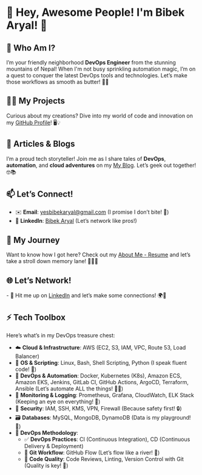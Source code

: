 <h1>🎊 Hey, Awesome People! I'm Bibek Aryal! 🚀</h1>
<h2>🌟 Who Am I?</h2>
<p>I’m your friendly neighborhood <strong>DevOps Engineer</strong> from the stunning mountains of Nepal! When I'm not busy sprinkling automation magic, I’m on a quest to conquer the latest DevOps tools and technologies. Let’s make those workflows as smooth as butter! 🧈✨</p>
<h2>👨‍💻 My Projects</h2>
<p>Curious about my creations? Dive into my world of code and innovation on my <a href="https://github.com/yesBibekaryal#">GitHub Profile</a>! 🖥️💡</p>
<h2>📝 Articles & Blogs</h2>
<p>I’m a proud tech storyteller! Join me as I share tales of <strong>DevOps</strong>, <strong>automation</strong>, and <strong>cloud adventures</strong> on my <a href="https://www.yesbibekaryal.com/blog/">My Blog</a>. Let’s geek out together! 🤓📚</p>
<h2>📫 Let’s Connect!</h2>
<ul>
    <li>✉️ <strong>Email</strong>: <a href="mailto:yesbibekaryal@gmail.com">yesbibekaryal@gmail.com</a> (I promise I don’t bite! 🐾)</li>
    <li>💼 <strong>LinkedIn</strong>: <a href="https://www.linkedin.com/in/bibek-aryal-101873a0/">Bibek Aryal</a> (Let’s network like pros!)</li>
</ul>
  
<h2>📄 My Journey</h2>
<p>Want to know how I got here? Check out my <a href="https://www.yesbibekaryal.com/about-me/">About Me - Resume</a> and let’s take a stroll down memory lane! 🚶‍♂️📜</p>
<h2>🌐 Let’s Network!</h2>
<p>- 🔗 Hit me up on <a href="(https://www.linkedin.com/in/bibek-aryal-101873a0/)">LinkedIn</a> and let’s make some connections! 🌍🤝</p>
 <h2>⚡ Tech Toolbox</h2>
<p>Here’s what’s in my DevOps treasure chest:</p>
        <ul>
            <li>☁️ <strong>Cloud & Infrastructure</strong>: AWS (EC2, S3, IAM, VPC, Route 53, Load Balancer)</li>
            <li>🐧 <strong>OS & Scripting</strong>: Linux, Bash, Shell Scripting, Python (I speak fluent code! 🐍)</li>
            <li>🐳 <strong>DevOps & Automation</strong>: Docker, Kubernetes (K8s), Amazon ECS, Amazon EKS, Jenkins, GitLab CI, GitHub Actions, ArgoCD, Terraform, Ansible (Let’s automate ALL the things! 🔧✨)</li>
            <li>🧪 <strong>Monitoring & Logging</strong>: Prometheus, Grafana, CloudWatch, ELK Stack (Keeping an eye on everything! 👀)</li>
            <li>🔐 <strong>Security</strong>: IAM, SSH, KMS, VPN, Firewall (Because safety first! 🔒)</li>
            <li>🗃️ <strong>Databases</strong>: MySQL, MongoDB, DynamoDB (Data is my playground! 🛝)</li>
            <li>🔄 <strong>DevOps Methodology</strong>:
                <ul>
                    <li>✅ <strong>DevOps Practices</strong>: CI (Continuous Integration), CD (Continuous Delivery & Deployment)</li>
                    <li>🔁 <strong>Git Workflow</strong>: GitHub Flow (Let’s flow like a river! 🌊)</li>
                    <li>🧪 <strong>Code Quality</strong>: Code Reviews, Linting, Version Control with Git (Quality is key! 🔑)</li>
                </ul>
            </li>
        </ul>
